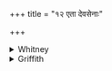 +++
title = "१२ एता देवसेनाः"

+++

<details><summary>Whitney</summary>

### Translation
12. Let these armies of the gods, sun-bannered, accordant, conquer our  
enemies: hail!

### Notes
This bit of prose, since it counts 24 syllables (6 + 9: 9), is called by  
the Anukr. a *gāyatrī*, and ill described as *yavamadhyā*, although its  
pādas **b** and **c** are equal. It is enumerated in the *gaṇamālā* (see  
Bloomfield's note to Kāuś. 14. 7) as belonging to the *aparājita gaṇa*.  
  
This fourth *anuvāka* has 6 hymns, with 83 verses, and the quotation  
(found only in Bp. and D.) is *ekatriṣaṣṭis tryaśītiḥ*, of which the  
first part is obscure.
</details>

<details><summary>Griffith</summary>

May these embattled Gods, brilliant as Surya--All hail!--one- minded conquer those who hate us.
</details>
